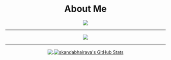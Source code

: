 <div align="center">
    <h1>About Me</h1>
    <a href="https://git.io/typing-svg">
        <img src="https://readme-typing-svg.herokuapp.com?center=true&width=404&lines=Python;Golang;Typescript;Javascript;C+C%2B%2B;Rust;Never+gonna+give+you+up">
    </a>
</div>

---

<div align="center">
    <a href="https://skillicons.dev">
        <img src="https://skillicons.dev/icons?i=py,flask,pytorch,js,ts,svelte,go,cpp,c,rust,java,solidity,vscode,git,github,md,regex,bots,mysql,sqlite,linux,bash,ps,ae,blender&perline=10" />
    </a>
</div>

---
<div align="center">
    <a href="https://github.com/skandabhairava/skandabhairava">
      <img align="center" src="https://github-readme-stats.vercel.app/api/top-langs/?username=skandabhairava&hide=html,tex,Jupyter+Notebook&title_color=ffffff&text_color=c9cacc&icon_color=2bbc8a&bg_color=1d1f21&langs_count=3" />
    </a>
    <a href="https://github.com/skandabhairava/skandabhairava">
      <img align="center" src="https://github-readme-stats.vercel.app/api?username=skandabhairava&show_icons=true&line_height=27&count_private=true&title_color=ffffff&text_color=c9cacc&icon_color=2bbc8a&bg_color=1d1f21" alt="skandabhairava's GitHub Stats" />
    </a>
</div>
